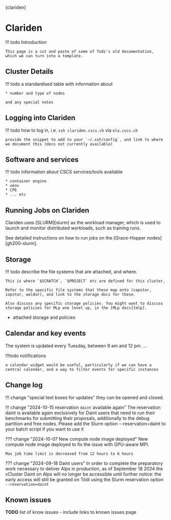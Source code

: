 [](){clariden}
# Clariden

!!! todo
    Introduction

    This page is a cut and paste of some of Todi's old documentation, which we can turn into a template.

## Cluster Details

!!! todo
    a standardised table with information about

    * number and type of nodes

    and any special notes

## Logging into Clariden

!!! todo
    how to log in, i.e. `ssh clariden.cscs.ch` via `ela.cscs.ch`

    provide the snippet to add to your `~/.ssh/config`, and link to where we document this (docs not currently available)

## Software and services

!!! todo
    information about CSCS services/tools available

    * container engine
    * uenv
    * CPE
    * ... etc

## Running Jobs on Clariden

Clariden uses [SLURM][slurm] as the workload manager, which is used to launch and monitor distributed workloads, such as training runs.

See detailed instructions on how to run jobs on the [Grace-Hopper nodes][gh200-slurm].

## Storage

!!! todo
    describe the file systems that are attached, and where.

    This is where `$SCRATCH`, `$PROJECT` etc are defined for this cluster.

    Refer to the specific file systems that these map onto (capstor, iopstor, waldur), and link to the storage docs for these.

    Also discuss any specific storage policies. You might want to discuss storage policies for MLp one level up, in the [MLp docs][mlp].

* attached storage and policies

## Calendar and key events

The system is updated every Tuesday, between 9 am and 12 pm.
...

!!!todo
    notifications
    
    a calendar widget would be useful, particularly if we can have a central calendar, and a way to filter events for specific instances

## Change log

!!! change "special text boxes for updates"
    they can be opened and closed.

!!! change "2024-10-15 reservation `daint` available again"
    The reservation daint  is available again exclusively for Daint users that need to run their benchmarks for submitting their proposals, additionally to the debug  partition and free nodes.
    Please add the Slurm option --reservation=daint to your batch script if you want to use it

??? change "2024-10-07 New compute node image deployed"
    New compute node image deployed to fix the issue with GPU-aware MPI.

    Max job time limit is decreased from 12 hours to 6 hours

??? change "2024-09-18 Daint users"
    In order to complete the preparatory work necessary to deliver Alps in production, as of September 18 2024 the vCluster Daint on Alps will no longer be accessible until further notice: the early access will still be granted on Tödi using the Slurm reservation option `--reservation=daint`

## Known issues

__TODO__ list of know issues - include links to known issues page

[CSCS Service Desk]: https://jira.cscs.ch/plugins/servlet/desk
